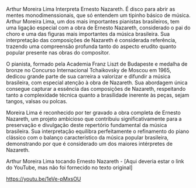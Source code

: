 Arthur Moreira Lima Interpreta Ernesto Nazareth. É disco para abrir as mentes monodimenssionais, que só entendem um tipinho básico de música. Arthur Moreira Lima, um dos mais importantes pianistas brasileiros, tem uma ligação especial com a obra de Ernesto Nazareth, considerado o pai do choro e uma das figuras mais importantes da música brasileira. Sua interpretação das composições de Nazareth é considerada referência, trazendo uma compreensão profunda tanto do aspecto erudito quanto popular presente nas obras do compositor.

O pianista, formado pela Academia Franz Liszt de Budapeste e medalha de bronze no Concurso Internacional Tchaikovsky de Moscou em 1965, dedicou grande parte de sua carreira a valorizar e difundir a música brasileira, com especial atenção à obra de Nazareth. Sua abordagem única consegue capturar a essência das composições de Nazareth, respeitando tanto a complexidade técnica quanto a brasilidade inerente às peças, sejam tangos, valsas ou polcas.

Moreira Lima é reconhecido por ter gravado a obra completa de Ernesto Nazareth, um projeto ambicioso que contribuiu significativamente para a preservação e divulgação deste repertório fundamental da música brasileira. Sua interpretação equilibra perfeitamente o refinamento do piano clássico com o balanço característico da música popular brasileira, demonstrando por que é considerado um dos maiores intérpretes de Nazareth.

Arthur Moreira Lima tocando Ernesto Nazareth - [Aqui deveria estar o link do YouTube, mas não foi fornecido no texto original]

https://youtu.be/1eVe-pMxsOU
